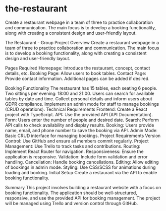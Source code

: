 # the-restaurant
Create a restaurant webpage in a team of three to practice collaboration and communication. The main focus is to develop a booking functionality, along with creating a consistent design and user-friendly layout.


The Restaurant - Group Project
Overview
Create a restaurant webpage in a team of three to practice collaboration and communication. The main focus is to develop a booking functionality, along with creating a consistent design and user-friendly layout.

Pages Required
Homepage: Introduce the restaurant, concept, contact details, etc.
Booking Page: Allow users to book tables.
Contact Page: Provide contact information.
Additional pages can be added if desired.

Booking Functionality
The restaurant has 15 tables, each seating 6 people.
Two sittings per evening: 18:00 and 21:00.
Users can search for available tables by date and time.
Collect personal details and inform users about GDPR compliance.
Implement an admin mode for staff to manage bookings (CRUD operations).
Technical Requirements
Frontend: Create a React project with TypeScript.
API: Use the provided API (API Documentation).
Form: Users enter the number of people and desired date.
Search: Perform API calls to check availability and display results.
Booking: Users provide name, email, and phone number to save the booking via API.
Admin Mode: Basic CRUD interface for managing bookings.
Project Requirements
Version Control: Use GitHub and ensure all members commit regularly.
Project Management: Use Trello to track tasks and contributions.
Routing: Implement React Router for navigation.
Responsiveness: Ensure the application is responsive.
Validation: Include form validation and error handling.
Cancellation: Handle booking cancellations.
Editing: Allow editing of bookings in admin mode.
Styling: Use CSS/SCSS for animations during loading and booking.
Initial Setup
Create a restaurant via the API to enable booking functionality.

Summary
This project involves building a restaurant website with a focus on booking functionality. The application should be well-structured, responsive, and use the provided API for booking management. The project will be managed using Trello and version control through GitHub.
